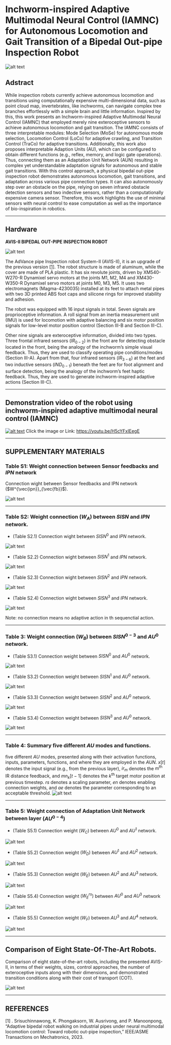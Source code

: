 # Inchworm-inspired Adaptive Multimodal Neural Control (IAMNC) for Autonomous Locomotion and Gait Transition of a Bipedal Out-pipe Inspection Robot

![alt text](pictures/AVIS_DELTA/lnchworm.png)
<!-- <img src="pictures/AVIS_DELTA/lnchworm.png" alt="alt text" width="700"/> -->

## Adstract
While inspection robots currently achieve autonomous locomotion and transitions using computationally expensive multi-dimensional data, such as point cloud map, invertebrates, like inchworms, can navigate complex tree branches effortlessly with a simple brain and little information. Inspired by this, this work presents an Inchworm-inspired Adaptive Multimodal Neural Control (IAMNC) that employed merely nine exteroceptive sensors to achieve autonomous locomotion and gait transition. The IAMNC consists of three interpretable modules: Mode Selection (MoSe) for autonomous mode selection, Locomotion Control (LoCo) for adaptive crawling, and Transition Control (TraCo) for adaptive transitions. Additionally, this work also proposes interpretable Adaption Units (AU), which can be configured to obtain different functions (e.g., reflex, memory, and logic gate operations). Thus, connecting them as an Adaptation Unit Network (AUN) resulting in complex yet understandable adaptation signals for autonomous and stable gait transitions. With this control approach, a physical bipedal out-pipe inspection robot demonstrates autonomous locomotion, gait transitions, and adaptation across various pipe connection types. It can also autonomously step over an obstacle on the pipe, relying on seven infrared obstacle detection sensors and two indective sensors, rather than a computationally expensive camera sensor. Therefore, this work highlights the use of minimal sensors with neural control to ease computation as well as the importance of bio-inspiration in robotics.

***
## Hardware
**__AVIS-II BIPEDAL OUT-PIPE INSPECTION ROBOT__**

<!-- <img src="pictures/AVIS_DELTA/figure_hardware.jpg" alt="alt text" width="700"/> -->
![alt text](pictures/AVIS_DELTA/figure_hardware.jpg)

The AdVance pipe Inspection robot System-II (AVIS-II), it is an upgrade of the previous version <a href="#zavis">[1]</a>. The robot structure is made of aluminum, while the cover are made of PLA plastic. It has six revolute joints, driven by XM540-W270-R Dynamixel servo motors at the joints M1, M2, M4 and XM430-W350-R Dynamixel servo motors at joints M0, M3, M5. It uses two electromagnets (Magma-4230035) installed at its feet to attach metal pipes with two 3D printed ABS foot caps and silicone rings for improved stability and adhesion.

The robot was equipped with 16 input signals in total. Seven signals are proprioceptive information. A roll signal from an inertia measurement unit (IMU) is used for locomotion with adaptive balancing and six motor position signals for low-level motor position control (Section III-B and Section III-C).

Other nine signals are exteroceptive information, divided into two types. Three frontal infrared sensors ($IR_{0−2}$) in the front are for detecting obstacle located in the front, being the analogy of the inchworm’s simple visual feedback. Thus, they are used to classify operating pipe conditions/modes (Section III-A). Apart from that, four infrared sensors ($IR_{3−6}$) at the feet and two inductive sensors ($IND_{0−1}$) beneath the feet are for foot alignment and surface detection, being the analogy of the inchworm’s feet haptic feedback. Thus, they are used to generate inchworm-inspired adaptive actions (Section III-C).

***
## Demonstration video of the robot using inchworm-inspired adaptive multimodal neural control (IAMNC)

<!-- <img src="pictures/AVIS_DELTA/video_pic.png" alt="alt text" width="700"/>(https://youtu.be/H5cYFxIEegE) -->
<!-- <div style="text-align: center;">
  <a href="https://youtu.be/H5cYFxIEegE">
    <img src="pictures/AVIS_DELTA/video_pic.png" alt="alt text" width="400"/>
  </a>
</div> -->
[![alt text](pictures/AVIS_DELTA/video_pic_2.jpg)](https://youtu.be/H5cYFxIEegE)
Click the image or Link: https://youtu.be/H5cYFxIEegE

***
## SUPPLEMENTARY MATERIALS
### Table S1: Weight connection between Sensor feedbacks and $IPN$ network
Connection wight between Sensor feedbacks and IPN network ($W^{\vec{ipn}}_{\vec{fb}}$).

![alt text](pictures/AVIS_DELTA/s1.png)

---
### Table S2: Weight connection $(W_A)$ between $SISN$ and $IPN$ network.
- (Table S2.1) Connection wight between $SISN^0$ and $IPN$ network.

![alt text](pictures/AVIS_DELTA/s2-1.png)
- (Table S2.2) Connection wight between $SISN^1$ and $IPN$ network.

![alt text](pictures/AVIS_DELTA/s2-2.png)
- (Table S2.3) Connection wight between $SISN^2$ and $IPN$ network.

![alt text](pictures/AVIS_DELTA/s2-3.png)
- (Table S2.4) Connection wight between $SISN^3$ and $IPN$ network.

![alt text](pictures/AVIS_DELTA/s2-4.png)

Note: no connection means no adaptive action in th sequenctial action.

---
### Table 3: Weight connection $(W_B)$ between $SISN^{0-3}$ and $AU^0$ network.
- (Table S3.1) Connection weight between $SISN^0$ and $AU^0$ network.

![alt text](pictures/AVIS_DELTA/s3-1.png)
- (Table S3.2) Connection weight between $SISN^1$ and $AU^0$ network.

![alt text](pictures/AVIS_DELTA/s3-2.png)
- (Table S3.3) Connection weight between $SISN^2$ and $AU^0$ network.

![alt text](pictures/AVIS_DELTA/s3-3.png)
- (Table S3.4) Connection weight between $SISN^3$ and $AU^0$ network.

![alt text](pictures/AVIS_DELTA/s3-4.png)

---
### Table 4: Summary five different $AU$ modes and functions.
five different $AU$ modes, presented along with their activation functions, inputs, parameters, functions, and where they are employed in the $AUN$. $x[t]$ denotes the input signal (e.g., from the previous layer), $ir_m$ denotes the $m^\text{th}$ IR distance feedback, and $mn_k[t-1]$ denotes the $k^\text{th}$ target motor position at previous timestep. $rs$ denotes a scaling parameter, $en$ denotes enabling connection weights, and $ae$ denotes the parameter corresponding to an acceptable threshold.
![alt text](pictures/AVIS_DELTA/s4.png)

---
### Table 5: Weight connection of Adaptation Unit Network between layer $(AU^{0-4})$
- (Table S5.1) Connection weight $(W_C)$ between $AU^0$ and $AU^1$ network.

![alt text](pictures/AVIS_DELTA/s5-1.png)
- (Table S5.2) Connection weight $(W_D)$ between $AU^1$ and $AU^2$ network.

![alt text](pictures/AVIS_DELTA/s5-2.png)
- (Table S5.3) Connection weight $(W_E)$ between $AU^2$ and $AU^3$ network.

![alt text](pictures/AVIS_DELTA/s5-3.png)
- (Table S5.4) Connection weight $(W^{rs}_E)$ between $AU^0$ and $AU^3$ network

![alt text](pictures/AVIS_DELTA/s5-4.png)
- (Table S5.5) Connection weight $(W_F)$ between $AU^3$ and $AU^4$ network.

![alt text](pictures/AVIS_DELTA/s5-5.png)

***
## Comparison of Eight State-Of-The-Art Robots.
Comparison of eight state-of-the-art robots, including the presented AVIS-II, in terms of their weights, sizes, control approaches, the number of exteroceptive inputs along with their dimensions, and demonstrated transition conditions along with their cost of transport (COT).

<!-- <img src="pictures/AVIS_DELTA/Compar.png" alt="alt text" width="700"/> -->
![alt text](pictures/AVIS_DELTA/Compar.png)

***
## REFERENCES

<a id="zavis">[1]</a> . Srisuchinnawong, K. Phongaksorn, W. Ausrivong, and P. Manoonpong, “Adaptive bipedal robot walking on industrial pipes under neural multimodal locomotion control: Toward robotic out-pipe inspection,” IEEE/ASME Transactions on Mechatronics, 2023.
